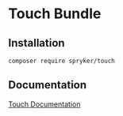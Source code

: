 # Touch Bundle

## Installation

```
composer require spryker/touch
```

## Documentation

[Touch Documentation](http://spryker.github.io/core/bundles/touch)
